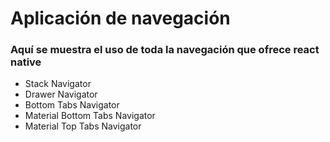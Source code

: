 # Aplicación de navegación

### Aquí se muestra el uso de toda la navegación que ofrece react native

- Stack Navigator
- Drawer Navigator
- Bottom Tabs Navigator
- Material Bottom Tabs Navigator
- Material Top Tabs Navigator